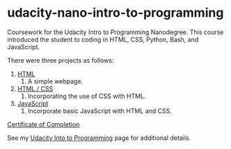 # udacity-nano-intro-to-programming
Coursework for the Udacity Intro to Programming Nanodegree.  This course introduced the student to coding in HTML, CSS, Python, Bash, and JavaScript.  

There were three projects as follows:

1) [HTML](./0_intro_to_html/project/lab01.html)
   1) A simple webpage.
2) [HTML / CSS](./1_intro_to_css/project/project_v02/card.html)
   1) Incorporating the use of CSS with HTML.
3) [JavaScript](./6_intro_to_javascript/project/index.html)
   1) Incorporate basic JavaScript with HTML and CSS.

[Certificate of Completion](udacity_intro_to_programming_nano.pdf)

See my [Udacity Into to Programming](http://www.bks.name/udacity/udacity-nano-into-to-computing.html) page for additional details.